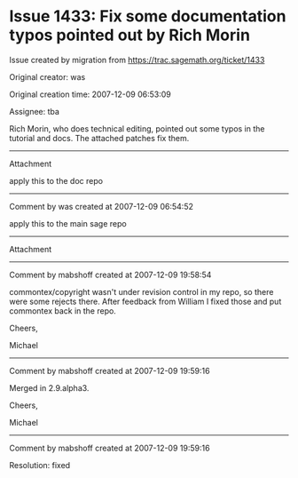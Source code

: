 # Issue 1433: Fix some documentation typos pointed out by Rich Morin

Issue created by migration from https://trac.sagemath.org/ticket/1433

Original creator: was

Original creation time: 2007-12-09 06:53:09

Assignee: tba

Rich Morin, who does technical editing, pointed out some typos in the tutorial and docs.  The attached patches fix them. 


---

Attachment

apply this to the doc repo


---

Comment by was created at 2007-12-09 06:54:52

apply this to the main sage repo


---

Attachment


---

Comment by mabshoff created at 2007-12-09 19:58:54

commontex/copyright wasn't under revision control in my repo, so there were some rejects there. After feedback from William I fixed those and put commontex back in the repo.

Cheers,

Michael


---

Comment by mabshoff created at 2007-12-09 19:59:16

Merged in 2.9.alpha3.

Cheers,

Michael


---

Comment by mabshoff created at 2007-12-09 19:59:16

Resolution: fixed
